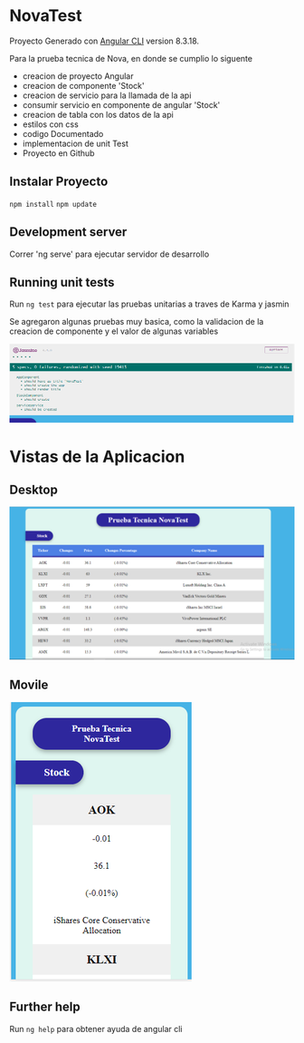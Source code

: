 # NovaTest

Proyecto Generado con [Angular CLI](https://github.com/angular/angular-cli) version 8.3.18.

Para la prueba tecnica de Nova, en donde se cumplio lo siguente

- creacion de proyecto Angular
- creacion de componente 'Stock'
- creacion de servicio para la llamada de la api
- consumir servicio en componente de angular 'Stock'
- creacion de tabla con los datos de la api
- estilos con css
- codigo Documentado
- implementacion de unit Test
- Proyecto en Github

## Instalar Proyecto

`npm install`
`npm update`

## Development server

Correr 'ng serve' para ejecutar servidor de desarrollo

## Running unit tests

Run `ng test` para ejecutar las pruebas unitarias a traves de Karma y jasmin

Se agregaron algunas pruebas muy basica, como la validacion de la creacion de componente y el valor de algunas variables

![alt tag](https://raw.githubusercontent.com/angeldeuz/NovaTest/master/src/assets/Test.PNG)

# Vistas de la Aplicacion

## Desktop

![alt tag](https://raw.githubusercontent.com/angeldeuz/NovaTest/master/src/assets/escritorio.PNG)

## Movile

![alt tag](https://raw.githubusercontent.com/angeldeuz/NovaTest/master/src/assets/responsive.PNG)

## Further help

Run `ng help` para obtener ayuda de angular cli
